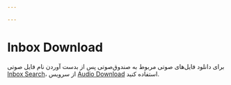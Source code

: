 ```yaml
---

---
```

# Inbox Download

برای دانلود فایل‌های صوتی مربوط به صندوق‌صوتی پس از بدست آوردن نام فایل صوتی [Inbox Search](/docs/developers/api/SimotelAPI/v4/voicemail/inbox_search)، از سرویس [Audio Download](/docs/developers/api/SimotelAPI/v4/report/audio_download) استفاده کنید.